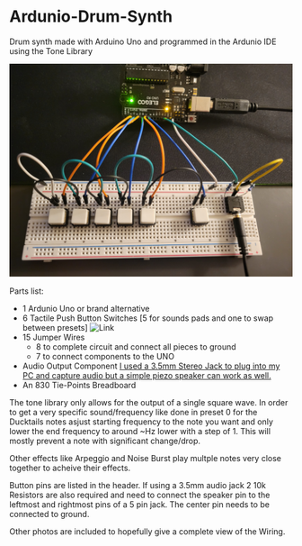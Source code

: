 # Ardunio-Drum-Synth
Drum synth made with Arduino Uno and programmed in the Ardunio IDE using the Tone Library

![Primary Wiring Photo](https://github.com/GarrettOrmsby/Ardunio-Drum-Synth/blob/c6de24ea780543889d6bf56a11e9efb0e81b1f03/Main_Wiring.jpg)

Parts list:
- 1 Ardunio Uno or brand alternative
- 6 Tactile Push Button Switches [5 for sounds pads and one to swap between presets] ![Link](https://www.amazon.com/dp/B008DGA9UY?ref=ppx_yo2ov_dt_b_fed_asin_title)
- 15 Jumper Wires
  - 8 to complete circuit and connect all pieces to ground
  - 7 to connect components to the UNO
- Audio Output Component [I used a 3.5mm Stereo Jack to plug into my PC and capture audio but a simple piezo speaker can work as well.](https://www.amazon.com/dp/B07MFKKWG5?ref=ppx_yo2ov_dt_b_fed_asin_title)
- An 830 Tie-Points Breadboard


The tone library only allows for the output of a single square wave. In order to get a very specific sound/frequency like done in preset 0 for the Ducktails notes asjust starting frequency to the note you want
and only lower the end frequency to around ~Hz lower with a step of 1. This will mostly prevent a note with significant change/drop.

Other effects like Arpeggio and Noise Burst play multple notes very close together to acheive their effects.

Button pins are listed in the header. If using a 3.5mm audio jack 2 10k Resistors are also required and need to connect the speaker pin to the leftmost and rightmost pins of a 5 pin jack. The center pin needs to be connected to ground.

Other photos are included to hopefully give a complete view of the Wiring.

